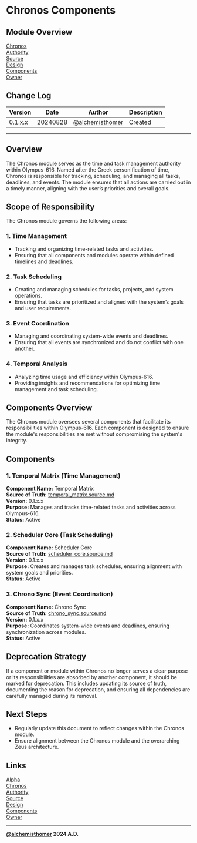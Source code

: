 # Chronos Components

## Module Overview
[Chronos](README.md)  
[Authority](../zeus/zeus.components.md)  
[Source](chronos.source.md)  
[Design](chronos.design.md)  
[Components](chronos.components.md)  
[Owner](https://github.com/alchemisthomer)  

## Change Log

| Version   | Date       | Author                                                   | Description   |
|-----------|------------|----------------------------------------------------------|---------------|
| 0.1.x.x   | 20240828   | [@alchemisthomer](https://github.com/alchemisthomer)     | Created       

---

## Overview

The Chronos module serves as the time and task management authority within Olympus-616. Named after the Greek personification of time, Chronos is responsible for tracking, scheduling, and managing all tasks, deadlines, and events. The module ensures that all actions are carried out in a timely manner, aligning with the user’s priorities and overall goals.

## Scope of Responsibility

The Chronos module governs the following areas:

### 1. **Time Management**
   - Tracking and organizing time-related tasks and activities.
   - Ensuring that all components and modules operate within defined timelines and deadlines.

### 2. **Task Scheduling**
   - Creating and managing schedules for tasks, projects, and system operations.
   - Ensuring that tasks are prioritized and aligned with the system’s goals and user requirements.

### 3. **Event Coordination**
   - Managing and coordinating system-wide events and deadlines.
   - Ensuring that all events are synchronized and do not conflict with one another.

### 4. **Temporal Analysis**
   - Analyzing time usage and efficiency within Olympus-616.
   - Providing insights and recommendations for optimizing time management and task scheduling.

## Components Overview

The Chronos module oversees several components that facilitate its responsibilities within Olympus-616. Each component is designed to ensure the module's responsibilities are met without compromising the system's integrity.

## Components

### 1. Temporal Matrix (Time Management)
   **Component Name:** Temporal Matrix  
   **Source of Truth:** [temporal_matrix.source.md](../chronos/temporal_matrix.source.md)  
   **Version:** 0.1.x.x  
   **Purpose:** Manages and tracks time-related tasks and activities across Olympus-616.  
   **Status:** Active

### 2. Scheduler Core (Task Scheduling)
   **Component Name:** Scheduler Core  
   **Source of Truth:** [scheduler_core.source.md](../chronos/scheduler_core.source.md)  
   **Version:** 0.1.x.x  
   **Purpose:** Creates and manages task schedules, ensuring alignment with system goals and priorities.  
   **Status:** Active

### 3. Chrono Sync (Event Coordination)
   **Component Name:** Chrono Sync  
   **Source of Truth:** [chrono_sync.source.md](../chronos/chrono_sync.source.md)  
   **Version:** 0.1.x.x  
   **Purpose:** Coordinates system-wide events and deadlines, ensuring synchronization across modules.  
   **Status:** Active

## Deprecation Strategy

If a component or module within Chronos no longer serves a clear purpose or its responsibilities are absorbed by another component, it should be marked for deprecation. This includes updating its source of truth, documenting the reason for deprecation, and ensuring all dependencies are carefully managed during its removal.

## Next Steps

- Regularly update this document to reflect changes within the Chronos module.
- Ensure alignment between the Chronos module and the overarching Zeus architecture.

## Links
[Alpha](../../README.md)  
[Chronos](README.md)  
[Authority](https://github.com/alchemisthomer)  
[Source](chronos.source.md)  
[Design](chronos.design.md)  
[Components](chronos.components.md)  
[Owner](https://github.com/alchemisthomer)
***
**[@alchemisthomer](https://github.com/alchemisthomer)
2024 A.D.**
